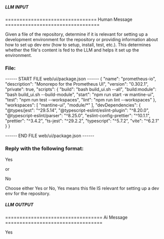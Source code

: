 ##### LLM INPUT #####
================================ Human Message =================================

Given a file of the repository, determine if it is relevant for setting up a development environment for the repository or providing information about how to set up dev env (how to setup, install, test, etc.). This determines whether the file's content is fed to the LLM and helps it set up the environment.

### File:
------ START FILE web/ui/package.json ------
{
  "name": "prometheus-io",
  "description": "Monorepo for the Prometheus UI",
  "version": "0.302.1",
  "private": true,
  "scripts": {
    "build": "bash build_ui.sh --all",
    "build:module": "bash build_ui.sh --build-module",
    "start": "npm run start -w mantine-ui",
    "test": "npm run test --workspaces",
    "lint": "npm run lint --workspaces"
  },
  "workspaces": [
    "mantine-ui",
    "module/*"
  ],
  "devDependencies": {
    "@types/jest": "^29.5.14",
    "@typescript-eslint/eslint-plugin": "^8.20.0",
    "@typescript-eslint/parser": "^8.25.0",
    "eslint-config-prettier": "^10.1.1",
    "prettier": "^3.4.2",
    "ts-jest": "^29.2.2",
    "typescript": "^5.7.2",
    "vite": "^6.2.1"
  }
}

------ END FILE web/ui/package.json ------

### Reply with the following format:

<rel>Yes</rel>

or

<rel>No</rel>

Choose either Yes or No, Yes means this file IS relevant for setting up a dev env for the repository.

##### LLM OUTPUT #####
================================== Ai Message ==================================

<rel>Yes</rel>